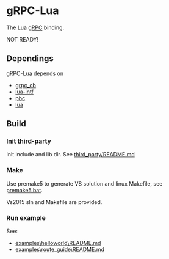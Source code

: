 # gRPC-Lua
The Lua [gRPC](http://www.grpc.io/) binding.

NOT READY!

## Dependings

gRPC-Lua depends on

* [grpc_cb](https://github.com/jinq0123/grpc_cb)
* [lua-intf](https://github.com/SteveKChiu/lua-intf)
* [pbc](https://github.com/cloudwu/pbc)
* [lua](https://www.lua.org/)

## Build

### Init third-party
Init include and lib dir. See [third_party/README.md](third_party/README.md)

### Make
Use premake5 to generate VS solution and linux Makefile, see [premake5.bat](build/premake5.bat).

Vs2015 sln and Makefile are provided.

### Run example
See:
* [examples\helloworld\README.md](examples\helloworld\README.md)
* [examples\route_guide\README.md](examples\route_guide\README.md)
